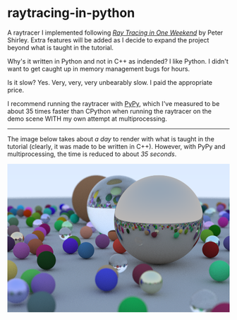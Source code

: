 # raytracing-in-python

A raytracer I implemented following [_Ray Tracing in One Weekend_](https://raytracing.github.io/books/RayTracingInOneWeekend.html) by Peter Shirley.
Extra features will be added as I decide to expand the project beyond what is taught in the tutorial.

Why's it written in Python and not in C++ as indended? I like Python. I didn't want to get caught up in memory management bugs for hours.

Is it slow? Yes. Very, very, very unbearably slow. I paid the appropriate price.

I recommend running the raytracer with [PyPy](https://www.pypy.org/), which I've measured to be about 35 times faster than CPython when running the raytracer on the demo scene WITH my own attempt at multiprocessing.

---

The image below takes about *a day* to render with what is taught in the tutorial (clearly, it was made to be written in C++). However, with PyPy and multiprocessing, the time is reduced to about *35 seconds*. 

![demo](https://github.com/SeanJxie/raytracing-in-python/blob/main/out.png)

